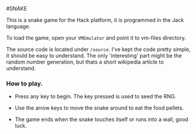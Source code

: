 #SNAKE

This is a snake game for the Hack platform, it is programmed in the Jack
language.


To load the game, open your `VMEmulator` and point it to vm-files directory.


The source code is located under `/source`.  I've kept the code pretty simple,
it should be easy to understand.  The only 'interesting' part might be the
random number generation, but thats a short wikipedia article to understand.


### How to play.
- Press any key to begin.  The key pressed is used to seed the RNG.

- Use the arrow keys to move the snake around to eat the food pellets.
- The game ends when the snake touches itself or runs into a wall, good luck.
